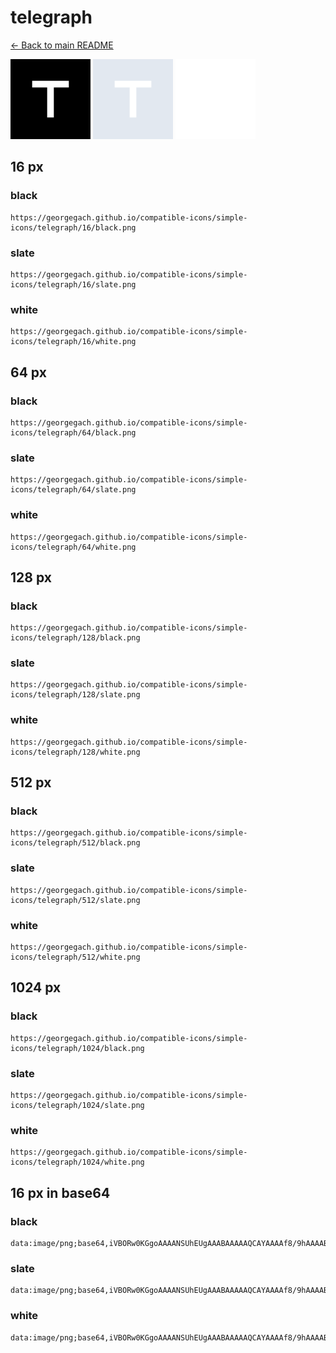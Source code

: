 # telegraph

[← Back to main README](../../README.md)


<img src="./128/black.png" width="128" alt="telegraph black icon" />
<img src="./128/slate.png" width="128" alt="telegraph slate icon" />
<img src="./128/white.png" width="128" alt="telegraph white icon" />

## 16 px

### black
```
https://georgegach.github.io/compatible-icons/simple-icons/telegraph/16/black.png
```

### slate
```
https://georgegach.github.io/compatible-icons/simple-icons/telegraph/16/slate.png
```

### white
```
https://georgegach.github.io/compatible-icons/simple-icons/telegraph/16/white.png
```

## 64 px

### black
```
https://georgegach.github.io/compatible-icons/simple-icons/telegraph/64/black.png
```

### slate
```
https://georgegach.github.io/compatible-icons/simple-icons/telegraph/64/slate.png
```

### white
```
https://georgegach.github.io/compatible-icons/simple-icons/telegraph/64/white.png
```

## 128 px

### black
```
https://georgegach.github.io/compatible-icons/simple-icons/telegraph/128/black.png
```

### slate
```
https://georgegach.github.io/compatible-icons/simple-icons/telegraph/128/slate.png
```

### white
```
https://georgegach.github.io/compatible-icons/simple-icons/telegraph/128/white.png
```

## 512 px

### black
```
https://georgegach.github.io/compatible-icons/simple-icons/telegraph/512/black.png
```

### slate
```
https://georgegach.github.io/compatible-icons/simple-icons/telegraph/512/slate.png
```

### white
```
https://georgegach.github.io/compatible-icons/simple-icons/telegraph/512/white.png
```

## 1024 px

### black
```
https://georgegach.github.io/compatible-icons/simple-icons/telegraph/1024/black.png
```

### slate
```
https://georgegach.github.io/compatible-icons/simple-icons/telegraph/1024/slate.png
```

### white
```
https://georgegach.github.io/compatible-icons/simple-icons/telegraph/1024/white.png
```

## 16 px in base64

### black
```
data:image/png;base64,iVBORw0KGgoAAAANSUhEUgAAABAAAAAQCAYAAAAf8/9hAAAABmJLR0QA/wD/AP+gvaeTAAAATklEQVQ4jWNkYGD4z0ABYKJE8+AwgAWLWB8DA8MJHOotGBgYikhxwXEoxgkYGfDHQhiUXoVLwcAH4sAbgC0akYEFIQMIxQJBMPBhQLEBAHXEB+WejlzDAAAAAElFTkSuQmCC
```

### slate
```
data:image/png;base64,iVBORw0KGgoAAAANSUhEUgAAABAAAAAQCAYAAAAf8/9hAAAABmJLR0QA/wD/AP+gvaeTAAAAZ0lEQVQ4jWN89OLDfwYKABMlmgeHASwYIv8Z+/4z/D+BTTEjA6MFA+P/IqJdwPz373Hmv3+P41PDiC8W/v9nCGNgYGBgZGRYhUvNwAfiwBuAGY1IgJGB0QLCwp3a8cYCMWDgw4BiAwB94xsODWZQjgAAAABJRU5ErkJggg==
```

### white
```
data:image/png;base64,iVBORw0KGgoAAAANSUhEUgAAABAAAAAQCAYAAAAf8/9hAAAABmJLR0QA/wD/AP+gvaeTAAAATklEQVQ4jWP8////fwYKABMlmgeHASxYxPoYGBhO4FBvwcDAUESKC45DMU7ASCAWwqD0KlwKBj4QB94AbNGIDCwIGUAoFgiCgQ8Dig0AAChVENzOOjy8AAAAAElFTkSuQmCC
```


